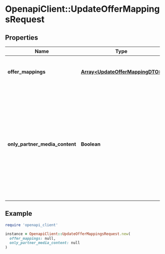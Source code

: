 # OpenapiClient::UpdateOfferMappingsRequest

## Properties

| Name | Type | Description | Notes |
| ---- | ---- | ----------- | ----- |
| **offer_mappings** | [**Array&lt;UpdateOfferMappingDTO&gt;**](UpdateOfferMappingDTO.md) | Перечень товаров, которые нужно добавить или обновить. |  |
| **only_partner_media_content** | **Boolean** | Будут использоваться только переданные вами изображения товаров.  Значение по умолчанию — &#x60;false&#x60;. Если вы хотите заменить изображения, которые добавил Маркет, передайте значение &#x60;true&#x60;.  | [optional] |

## Example

```ruby
require 'openapi_client'

instance = OpenapiClient::UpdateOfferMappingsRequest.new(
  offer_mappings: null,
  only_partner_media_content: null
)
```

